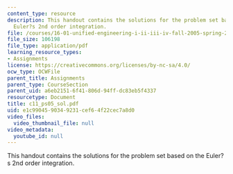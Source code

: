 ```yaml
---
content_type: resource
description: This handout contains the solutions for the problem set based on the
  Euler?s 2nd order integration.
file: /courses/16-01-unified-engineering-i-ii-iii-iv-fall-2005-spring-2006/e1c9904590349231cef64f22cec7a8d0_c11_ps05_sol.pdf
file_size: 106198
file_type: application/pdf
learning_resource_types:
- Assignments
license: https://creativecommons.org/licenses/by-nc-sa/4.0/
ocw_type: OCWFile
parent_title: Assignments
parent_type: CourseSection
parent_uid: a6eb2151-6f41-806d-94ff-dc83eb5f4337
resourcetype: Document
title: c11_ps05_sol.pdf
uid: e1c99045-9034-9231-cef6-4f22cec7a8d0
video_files:
  video_thumbnail_file: null
video_metadata:
  youtube_id: null
---
```

This handout contains the solutions for the problem set based on the Euler?s 2nd order integration.